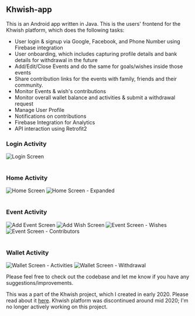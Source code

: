## Khwish-app
This is an Android app written in Java.
This is the users' frontend for the Khwish platform, which does the following tasks:
- User login & signup via Google, Facebook, and Phone Number using Firebase integration
- User onboarding, which includes capturing profile details and bank details for withdrawal in the future
- Add/Edit/Close Events and do the same for goals/wishes inside those events
- Share contribution links for the events with family, friends and their community.
- Monitor Events & wish's contributions
- Monitor overall wallet balance and activities & submit a withdrawal request
- Manage User Profile
- Notifications on contributions
- Firebase Integration for Analytics
- API interaction using Retrofit2

### Login Activity
![Login Screen](images/1.png)
<br><br>

### Home Activity
![Home Screen](images/2.png)
![Home Screen - Expanded](images/3.png)
<br><br>

### Event Activity
![Add Event Screen](images/8.png)
![Add Wish Screen](images/9.png)
![Event Screen - Wishes](images/5.png)
![Event Screen - Contributors](images/4.png)
<br><br>

### Wallet Activity
![Wallet Screen - Activities](images/6.png)
![Wallet Screen - Withdrawal](images/7.png)

Please feel free to check out the codebase and let me know if you have any suggestions/improvements.

This was a part of the Khwish project, which I created in early 2020. Please read about it [here](https://gist.github.com/2sjha/b9012f396290bf3b8ebfc2b89fcd01c4). Khwish platform was discontinued around mid 2020; I'm no longer actively working on this project.
